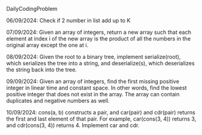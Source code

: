 DailyCodingProblem

06/09/2024: Check if 2 number in list add up to K

07/09/2024: Given an array of integers, return a new array such that each element at index i of the new array is the product of all the numbers in the original array except the one at i.

08/09/2024: Given the root to a binary tree, implement serialize(root), which serializes the tree into a string, and deserialize(s), which deserializes the string back into the tree.

09/09/2024: Given an array of integers, find the first missing positive integer in linear time and constant space. In other words, find the lowest positive integer that does not exist in the array. The array can contain duplicates and negative numbers as well.

10/09/2024: cons(a, b) constructs a pair, and car(pair) and cdr(pair) returns the first and last element of that pair. For example, car(cons(3, 4)) returns 3, and cdr(cons(3, 4)) returns 4. Implement car and cdr.

